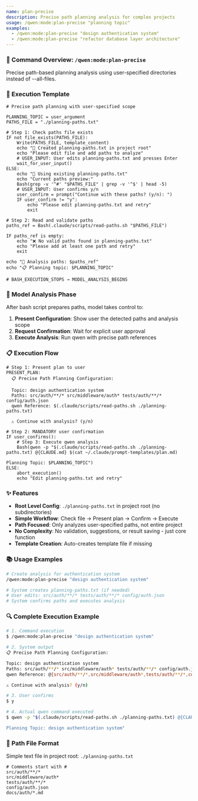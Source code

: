 ```yaml
---
name: plan-precise
description: Precise path planning analysis for complex projects
usage: /qwen:mode:plan-precise "planning topic"
examples:
  - /qwen:mode:plan-precise "design authentication system"
  - /qwen:mode:plan-precise "refactor database layer architecture"
---
```


### 🚀 Command Overview: `/qwen:mode:plan-precise`

Precise path-based planning analysis using user-specified directories instead of --all-files.

### 📝 Execution Template

```pseudo
# Precise path planning with user-specified scope

PLANNING_TOPIC = user_argument
PATHS_FILE = "./planning-paths.txt"

# Step 1: Check paths file exists
IF not file_exists(PATHS_FILE):
    Write(PATHS_FILE, template_content)
    echo "📝 Created planning-paths.txt in project root"
    echo "Please edit file and add paths to analyze"
    # USER_INPUT: User edits planning-paths.txt and presses Enter
    wait_for_user_input()
ELSE:
    echo "📁 Using existing planning-paths.txt"
    echo "Current paths preview:"
    Bash(grep -v '^#' "$PATHS_FILE" | grep -v '^$' | head -5)
    # USER_INPUT: User confirms y/n
    user_confirm = prompt("Continue with these paths? (y/n): ")
    IF user_confirm != "y":
        echo "Please edit planning-paths.txt and retry"
        exit

# Step 2: Read and validate paths
paths_ref = Bash(.claude/scripts/read-paths.sh "$PATHS_FILE")

IF paths_ref is empty:
    echo "❌ No valid paths found in planning-paths.txt"
    echo "Please add at least one path and retry"
    exit

echo "🎯 Analysis paths: $paths_ref"
echo "📋 Planning topic: $PLANNING_TOPIC"

# BASH_EXECUTION_STOPS → MODEL_ANALYSIS_BEGINS
```

### 🧠 Model Analysis Phase

After bash script prepares paths, model takes control to:

1. **Present Configuration**: Show user the detected paths and analysis scope
2. **Request Confirmation**: Wait for explicit user approval  
3. **Execute Analysis**: Run qwen with precise path references

### 📋 Execution Flow

```pseudo
# Step 1: Present plan to user
PRESENT_PLAN:
  📋 Precise Path Planning Configuration:
  
  Topic: design authentication system
  Paths: src/auth/**/* src/middleware/auth* tests/auth/**/* config/auth.json
  qwen Reference: $(.claude/scripts/read-paths.sh ./planning-paths.txt)
  
  ⚠️ Continue with analysis? (y/n)

# Step 2: MANDATORY user confirmation  
IF user_confirms():
    # Step 3: Execute qwen analysis
    Bash(qwen -p "$(.claude/scripts/read-paths.sh ./planning-paths.txt) @{CLAUDE.md} $(cat ~/.claude/prompt-templates/plan.md)

Planning Topic: $PLANNING_TOPIC")
ELSE:
    abort_execution()
    echo "Edit planning-paths.txt and retry"
```

### ✨ Features

- **Root Level Config**: `./planning-paths.txt` in project root (no subdirectories)
- **Simple Workflow**: Check file → Present plan → Confirm → Execute  
- **Path Focused**: Only analyzes user-specified paths, not entire project
- **No Complexity**: No validation, suggestions, or result saving - just core function
- **Template Creation**: Auto-creates template file if missing

### 📚 Usage Examples

```bash
# Create analysis for authentication system
/qwen:mode:plan-precise "design authentication system"

# System creates planning-paths.txt (if needed)
# User edits: src/auth/**/* tests/auth/**/* config/auth.json  
# System confirms paths and executes analysis
```

### 🔍 Complete Execution Example

```bash
# 1. Command execution
$ /qwen:mode:plan-precise "design authentication system"

# 2. System output
📋 Precise Path Planning Configuration:

Topic: design authentication system
Paths: src/auth/**/* src/middleware/auth* tests/auth/**/* config/auth.json
qwen Reference: @{src/auth/**/*,src/middleware/auth*,tests/auth/**/*,config/auth.json}

⚠️ Continue with analysis? (y/n)

# 3. User confirms
$ y

# 4. Actual qwen command executed
$ qwen -p "$(.claude/scripts/read-paths.sh ./planning-paths.txt) @{CLAUDE.md} $(cat ~/.claude/prompt-templates/plan.md)

Planning Topic: design authentication system"
```

### 🔧 Path File Format

Simple text file in project root: `./planning-paths.txt`

```
# Comments start with #
src/auth/**/*
src/middleware/auth*  
tests/auth/**/*
config/auth.json
docs/auth/*.md
```

